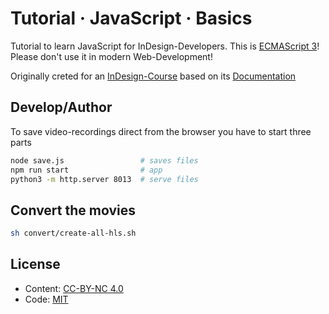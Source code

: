 # Tutorial · JavaScript · Basics

Tutorial to learn JavaScript for InDesign-Developers. This is [ECMAScript 3](https://de.wikipedia.org/wiki/JavaScript#Versionsgeschichte_von_ECMAScript_%28ECMA-262%29)! Please don't use it in modern Web-Development!

Originally creted for an [InDesign-Course](https://www.escep.ch/basics/) based on its [Documentation](http://extendscript-cep.gitlab.io/documentation/)

## Develop/Author

To save video-recordings direct from the browser you have to start three parts

```sh
node save.js                 # saves files
npm run start                # app
python3 -m http.server 8013  # serve files
```

## Convert the movies

```sh
sh convert/create-all-hls.sh
```

## License

- Content: [CC-BY-NC 4.0](https://creativecommons.org/licenses/by-sa/4.0/)
- Code: [MIT](https://opensource.org/licenses/MIT)
